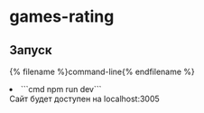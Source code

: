 # games-rating

<h2>Запуск</h2>

{% filename %}command-line{% endfilename %}
<li>```cmd
  npm run dev```</li>
Сайт будет доступен на localhost:3005


